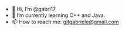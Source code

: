 - 👋 Hi, I’m @gabri17
- 🌱 I’m currently learning C++ and Java.
- 📫 How to reach me: gitgabriele@gmail.com

<!---
gabri17/gabri17 is a ✨ special ✨ repository because its `README.md` (this file) appears on your GitHub profile.
You can click the Preview link to take a look at your changes.
--->
